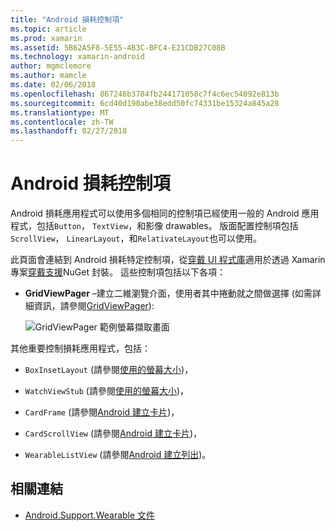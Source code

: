 ```yaml
---
title: "Android 損耗控制項"
ms.topic: article
ms.prod: xamarin
ms.assetid: 5B62A5F8-5E55-4B3C-BFC4-E21CDB27C08B
ms.technology: xamarin-android
author: mgmclemore
ms.author: mamcle
ms.date: 02/06/2018
ms.openlocfilehash: 867246b3784fb244171058c7f4c6ec54092e813b
ms.sourcegitcommit: 6cd40d190abe38edd50fc74331be15324a845a28
ms.translationtype: MT
ms.contentlocale: zh-TW
ms.lasthandoff: 02/27/2018
---
```

# <a name="android-wear-controls"></a>Android 損耗控制項

Android 損耗應用程式可以使用多個相同的控制項已經使用一般的 Android 應用程式，包括`Button`， `TextView`，和影像 drawables。 版面配置控制項包括`ScrollView`， `LinearLayout`，和`RelativateLayout`也可以使用。

此頁面會連結到 Android 損耗特定控制項，從[穿戴 UI 程式庫](https://developer.android.com/training/wearables/apps/layouts.html#UiLibrary)適用於透過 Xamarin 專案[穿戴支援](http://www.nuget.org/packages/Xamarin.Android.Wear/)NuGet 封裝。 這些控制項包括以下各項：

-   **GridViewPager** &ndash;建立二維瀏覽介面，使用者其中捲動就之間做選擇 (如需詳細資訊，請參閱[GridViewPager](~/android/wear/user-interface/controls/gridviewpager.md)):

    ![GridViewPager 範例螢幕擷取畫面](images/gridviewpager.png)

其他重要控制損耗應用程式，包括：

* `BoxInsetLayout` (請參閱[使用的螢幕大小](~/android/wear/screen-sizes.md))，

* `WatchViewStub` (請參閱[使用的螢幕大小](~/android/wear/screen-sizes.md))，

* `CardFrame` (請參閱[Android 建立卡片](https://developer.android.com/training/wearables/ui/cards.html))，

* `CardScrollView` (請參閱[Android 建立卡片](https://developer.android.com/training/wearables/ui/cards.html))，

* `WearableListView` (請參閱[Android 建立列出](https://developer.android.com/training/wearables/ui/lists.html))。


## <a name="related-links"></a>相關連結

- [Android.Support.Wearable 文件](https://developer.android.com/reference/android/support/wearable/view/package-summary.html)
